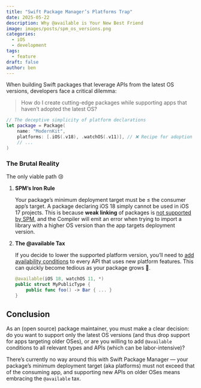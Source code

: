 ```yaml
---
title: "Swift Package Manager’s Platforms Trap"
date: 2025-05-22
description: Why @available is Your New Best Friend
image: images/posts/spm_os_versions.png
categories:
  - iOS
  - development
tags:
  - feature
draft: false
author: ben
---
```

When building Swift packages that leverage APIs from the latest OS versions, developers face a critical dilemma:

> How do I create cutting-edge packages while supporting apps that haven’t adopted the latest OS?

```swift
// The deceptive simplicity of platform declarations
let package = Package(
    name: "ModernKit",
    platforms: [.iOS(.v18), .watchOS(.v11)], // ❌ Recipe for adoption disaster
    // ...
)
```

### The Brutal Reality
The only viable path 😢

1. **SPM’s Iron Rule**

   Your package’s minimum deployment target must be ≤ the consumer app’s target. A package declaring iOS 18 simply cannot be used in iOS 17 projects. This is because **weak linking** of packages is [not supported by SPM](https://github.com/swiftlang/swift-package-manager/issues/6632#issuecomment-1574138076), and the Compiler will emit an error when trying to import a library with a higher OS version than the app targets deployment version.

2. **The @available Tax**

   If you decide to lower the supported platform version, you’ll need to [add availability conditions](https://forums.swift.org/t/pitch-spm-lift-minimum-deployment-target-constraint-for-package-dependencies/53783/2) to every API that uses new platform features. This can quickly become tedious as your package grows 😬.

   ```swift
   @available(iOS 18, watchOS 11, *)
   public struct MyPublicType {
       public func foo() -> Bar { ... }
   }
   ```

## Conclusion

As an (open source) package maintainer, you must make a clear decision: do you want to support only the latest OS versions (and thus drop support for apps targeting older OSes), or are you willing to add `@available` conditions to all relevant types and APIs (which can be labor-intensive)? 

There’s currently no way around this with Swift Package Manager — your package’s minimum deployment target (aka platforms) must not exceed that of the consuming app, and supporting new APIs on older OSes means embracing the `@available` tax.